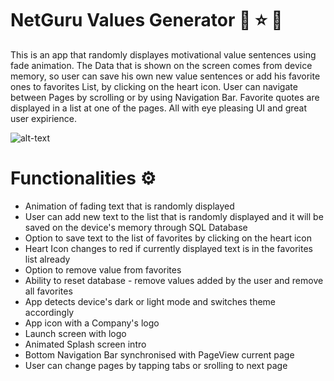 # NetGuru Values Generator :muscle: :star: :rocket:
This is an app that randomly displayes motivational value sentences using fade animation.  The Data that is shown on the screen comes from device memory, so user can save his own new value sentences or add his favorite ones to favorites List, by clicking on the heart icon. User can navigate between Pages by scrolling or by using Navigation Bar. Favorite quotes are displayed in a list at one of the pages. All with eye pleasing UI and great user expirience.

![alt-text](https://github.com/ptuzinek/net_guru_blocs/blob/master/netguru_app_demo.gif)

  
  # Functionalities :gear: 
- Animation of fading text that is randomly displayed
- User can add new text to the list that is randomly displayed and it will be saved on the device's memory through SQL Database
- Option to save text to the list of favorites by clicking on the heart icon
- Heart Icon changes to red if currently displayed text is in the favorites list already
- Option to remove value from favorites
- Ability to reset database - remove values added by the user and remove all favorites
- App detects device's dark or light mode and switches theme accordingly 
- App icon with a Company's logo
- Launch screen with logo
- Animated Splash screen intro
- Bottom Navigation Bar synchronised with PageView current page 
- User can change pages by tapping tabs or srolling to next page
  

  
    


